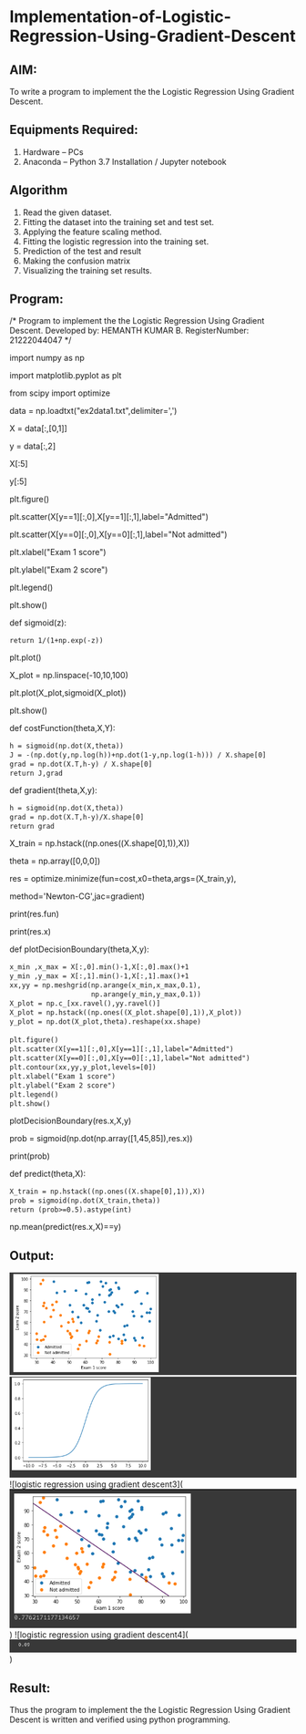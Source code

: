 # Implementation-of-Logistic-Regression-Using-Gradient-Descent

## AIM:
To write a program to implement the the Logistic Regression Using Gradient Descent.

## Equipments Required:
1. Hardware – PCs
2. Anaconda – Python 3.7 Installation / Jupyter notebook

## Algorithm
1. Read the given dataset.
2. Fitting the dataset into the training set and test set.
3. Applying the feature scaling method.
4. Fitting the logistic regression into the training set.
5. Prediction of the test and result
6. Making the confusion matrix
7. Visualizing the training set results.

## Program:

/*
Program to implement the the Logistic Regression Using Gradient Descent.
Developed by: HEMANTH KUMAR B.
RegisterNumber:  21222044047
*/

import numpy as np

import matplotlib.pyplot as plt

from scipy import optimize

data = np.loadtxt("ex2data1.txt",delimiter=',')

X = data[:,[0,1]]

y = data[:,2]

X[:5]

y[:5]

plt.figure()

plt.scatter(X[y==1][:,0],X[y==1][:,1],label="Admitted")

plt.scatter(X[y==0][:,0],X[y==0][:,1],label="Not admitted")

plt.xlabel("Exam 1 score")

plt.ylabel("Exam 2 score")

plt.legend()

plt.show()

def sigmoid(z):

    return 1/(1+np.exp(-z))

plt.plot()

X_plot = np.linspace(-10,10,100)

plt.plot(X_plot,sigmoid(X_plot))

plt.show()

def costFunction(theta,X,Y):

    h = sigmoid(np.dot(X,theta))
    J = -(np.dot(y,np.log(h))+np.dot(1-y,np.log(1-h))) / X.shape[0]
    grad = np.dot(X.T,h-y) / X.shape[0]
    return J,grad



def gradient(theta,X,y):

    h = sigmoid(np.dot(X,theta))
    grad = np.dot(X.T,h-y)/X.shape[0]
    return grad
X_train = np.hstack((np.ones((X.shape[0],1)),X))

theta = np.array([0,0,0])

res = optimize.minimize(fun=cost,x0=theta,args=(X_train,y),

method='Newton-CG',jac=gradient)

print(res.fun)

print(res.x)

def plotDecisionBoundary(theta,X,y):

    x_min ,x_max = X[:,0].min()-1,X[:,0].max()+1
    y_min ,y_max = X[:,1].min()-1,X[:,1].max()+1
    xx,yy = np.meshgrid(np.arange(x_min,x_max,0.1),
                        np.arange(y_min,y_max,0.1))
    X_plot = np.c_[xx.ravel(),yy.ravel()]
    X_plot = np.hstack((np.ones((X_plot.shape[0],1)),X_plot))
    y_plot = np.dot(X_plot,theta).reshape(xx.shape)

    plt.figure()
    plt.scatter(X[y==1][:,0],X[y==1][:,1],label="Admitted")
    plt.scatter(X[y==0][:,0],X[y==0][:,1],label="Not admitted")
    plt.contour(xx,yy,y_plot,levels=[0])
    plt.xlabel("Exam 1 score")
    plt.ylabel("Exam 2 score")
    plt.legend()
    plt.show()
plotDecisionBoundary(res.x,X,y)

prob = sigmoid(np.dot(np.array([1,45,85]),res.x))

print(prob)

def predict(theta,X):

    X_train = np.hstack((np.ones((X.shape[0],1)),X))
    prob = sigmoid(np.dot(X_train,theta))
    return (prob>=0.5).astype(int)
np.mean(predict(res.x,X)==y)

## Output:
![logistic regression using gradient descent2](folder\s1.png)
![logistic regression using gradient descent2](folder\s2.png)
![logistic regression using gradient descent3](![logistic regression using gradient descent2](folder\s3.png))
![logistic regression using gradient descent4](![logistic regression using gradient descent2](folder\s4.png)
)


## Result:
Thus the program to implement the the Logistic Regression Using Gradient Descent is written and verified using python programming.

